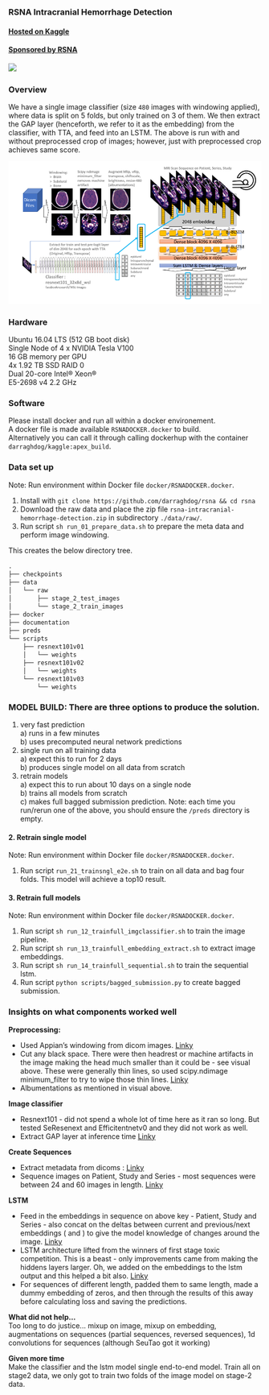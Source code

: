 ### RSNA Intracranial Hemorrhage Detection
  
#### [Hosted on Kaggle](https://www.kaggle.com/c/rsna-intracranial-hemorrhage-detection/overview)  
#### [Sponsored by RSNA](https://www.rsna.org/)   
   
![](https://media.giphy.com/media/WR38jS4CtKttHd7oTU/giphy.gif) 

### Overview    
 
We have a single image classifier (size `480` images with windowing applied), where data is split on 5 folds, but only trained on 3 of them. We then extract the GAP layer (henceforth, we refer to it as the embedding) from the classifier, with TTA, and feed into an LSTM. The above is run with and without preprocessed crop of images; however, just with preprocessed crop achieves same score.

![Alt text](documentation/rsna_nobrainer.png?raw=true "Title")

### Hardware  
    
Ubuntu 16.04 LTS (512 GB boot disk)  
Single Node of 4 x NVIDIA Tesla V100  
16 GB memory per GPU  
4x 1.92 TB SSD RAID 0  
Dual 20-core Intel® Xeon®  
E5-2698 v4 2.2 GHz  

### Software   
Please install docker and run all within a docker environement.   
A docker file is made available `RSNADOCKER.docker` to build.   
Alternatively you can call it through calling dockerhup with the container `darraghdog/kaggle:apex_build`.

### Data set up  
   
Note: Run environment within Docker file `docker/RSNADOCKER.docker`.
1.  Install with `git clone https://github.com/darraghdog/rsna && cd rsna`
2.  Download the raw data and place the zip file `rsna-intracranial-hemorrhage-detection.zip` in subdirectory `./data/raw/`.
3.  Run script `sh run_01_prepare_data.sh` to prepare the meta data and perform image windowing.

This creates the below directory tree.
```
.
├── checkpoints
├── data
│   └── raw
│       ├── stage_2_test_images
│       └── stage_2_train_images
├── docker
├── documentation
├── preds
└── scripts
    ├── resnext101v01
    │   └── weights
    ├── resnext101v02
    │   └── weights
    └── resnext101v03
        └── weights
```
   
### MODEL BUILD: There are three options to produce the solution.  
1) very fast prediction   
    a) runs in a few minutes    
    b) uses precomputed neural network predictions   
2) single run on all training data  
    a) expect this to run for 2 days    
    b) produces single model on all data from scratch       
3) retrain models   
    a) expect this to run about 10 days on a single node   
    b) trains all models from scratch   
    c) makes full bagged submission prediction.
Note: each time you run/rerun one of the above, you should ensure the `/preds` directory is empty.
   
#### 2. Retrain single model   
    
Note: Run environment within Docker file `docker/RSNADOCKER.docker`.   
1.  Run script `run_21_trainsngl_e2e.sh` to train on all data and bag four folds. This model will achieve a top10 result.    

#### 3. Retrain full models
     
Note: Run environment within Docker file `docker/RSNADOCKER.docker`.
1.  Run script `sh run_12_trainfull_imgclassifier.sh` to train the image pipeline.
2.  Run script `sh run_13_trainfull_embedding_extract.sh` to extract image embeddings.
3.  Run script `sh run_14_trainfull_sequential.sh` to train the sequential lstm.
4.  Run script `python scripts/bagged_submission.py` to create bagged submission.

### Insights on what components worked well   

**Preprocessing:**
- Used Appian’s windowing from dicom images. [Linky](https://github.com/darraghdog/rsna/blob/master/eda/window_v1_test.py#L66)
- Cut any black space. There were then headrest or machine artifacts in the image making the head much smaller than it could be - see visual above. These were generally thin lines, so used scipy.ndimage minimum_filter to try to wipe those thin lines. [Linky](https://github.com/darraghdog/rsna/blob/a97018a7b7ec920425189c7e37c1128dd9cb0158/scripts/resnext101v12/trainorig.py#L159)
- Albumentations as mentioned in visual above. 

**Image classifier**
- Resnext101 - did not spend a whole lot of time here as it ran so long. But tested SeResenext and Efficitentnetv0 and they did not work as well. 
- Extract GAP layer at inference time  [Linky](https://github.com/darraghdog/rsna/blob/a97018a7b7ec920425189c7e37c1128dd9cb0158/scripts/resnext101v12/trainorig.py#L387) 

**Create Sequences**
- Extract metadata from dicoms :  [Linky](https://github.com/darraghdog/rsna/blob/master/eda/meta_eda_v1.py) 
- Sequence images on Patient, Study and Series - most sequences were between 24 and 60 images in length.  [Linky](https://github.com/darraghdog/rsna/blob/a97018a7b7ec920425189c7e37c1128dd9cb0158/scripts/resnext101v12/trainlstmdeltasum.py#L200) 

**LSTM**
- Feed in the embeddings in sequence on above key - Patient, Study and Series - also concat on the deltas between current and previous/next embeddings (<current-previous embedding> and <current-next embedding>) to give the model knowledge of changes around the image.  [Linky](https://github.com/darraghdog/rsna/blob/a97018a7b7ec920425189c7e37c1128dd9cb0158/scripts/resnext101v12/trainlstmdeltasum.py#L133) 
- LSTM architecture lifted from the winners of first stage toxic competition. This is a beast - only improvements came from making the hiddens layers larger. Oh, we added on the embeddings to the lstm output and this helped a bit also.  [Linky](https://github.com/darraghdog/rsna/blob/a97018a7b7ec920425189c7e37c1128dd9cb0158/scripts/resnext101v12/trainlstmdeltasum.py#L352) 
- For sequences of different length, padded them to same length, made a dummy embedding of zeros, and then through the results of this away before calculating loss and saving the predictions.  

**What did not help...**  
Too long to do justice... mixup on image, mixup on embedding, augmentations on sequences (partial sequences, reversed sequences), 1d convolutions for sequences (although SeuTao got it working)

**Given more time**  
Make the classifier and the lstm model single end-to-end model. 
Train all on stage2 data, we only got to train two folds of the image model on stage-2 data.
   
